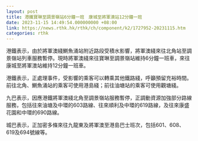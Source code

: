 ```yaml
---
layout: post
title: 港鐵寶琳至調景嶺站6分鐘一班　康城至將軍澳站12分鐘一班
date: 2023-11-15 14:49:54.000000000 +08:00
link: https://news.rthk.hk/rthk/ch/component/k2/1727952-20231115.htm
categories: rthk
---
```


港鐵表示，由於將軍澳綫鰂魚涌站附近路段受積水影響，將軍澳綫來往北角站至調景嶺站列車服務暫停。現時將軍澳綫來往寶琳至調景嶺站維持6分鐘一班車，來往康城至將軍澳站維持12分鐘一班車。

港鐵表示，正處理事件，受影響的乘客可以轉乘其他鐵路綫，呼籲預留充裕時間。前往北角、鰂魚涌站的乘客可使用港島綫；前往油塘站的乘客可使用觀塘綫。

九巴表示，因應港鐵將軍澳綫北角至調景嶺站服務暫停，正調動資源加強部分路線服務，包括往來油塘及中環的603路線、往來順利及中環的619路線，及往來康盛花園和中環的690路線。

城巴表示，正加密多條來往九龍東及將軍澳至港島巴士班次，包括601、608、619及694號線等。
